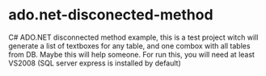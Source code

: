 ado.net-disconected-method
==========================

C# ADO.NET disconnected method example, this is a test project witch will generate a list of textboxes  for any table, and one combox with all tables from DB. Maybe this will help someone. For run this, you will need at least VS2008 (SQL server express is installed by default)
